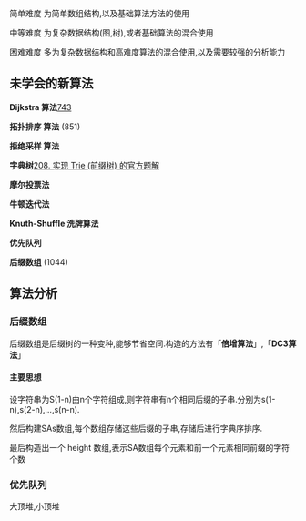 简单难度 为简单数组结构,以及基础算法方法的使用

中等难度 为复杂数据结构(图,树),或者基础算法的混合使用

困难难度 多为复杂数据结构和高难度算法的混合使用,以及需要较强的分析能力

## 未学会的新算法

**Dijkstra 算法**[743](./algorithm/743-network-delay-time.js)

**拓扑排序 算法** (851)

**拒绝采样 算法**

**字典树**[208. 实现 Trie (前缀树) 的官方题解](https://leetcode-cn.com/problems/implement-trie-prefix-tree/solution/shi-xian-trie-qian-zhui-shu-by-leetcode-ti500/)

**摩尔投票法**

**牛顿迭代法**

**Knuth-Shuffle 洗牌算法**

**优先队列**

**后缀数组** (1044)

## 算法分析
### 后缀数组
后缀数组是后缀树的一种变种,能够节省空间.构造的方法有「**倍增算法**」,「**DC3算法**」

#### 主要思想
设字符串为S(1-n)由n个字符组成,则字符串有n个相同后缀的子串.分别为s(1-n),s(2-n),...,s(n-n).

然后构建SAs数组,每个数组存储这些后缀的子串,存储后进行字典序排序.

最后构造出一个 height 数组,表示SA数组每个元素和前一个元素相同前缀的字符个数

### 优先队列
大顶堆,小顶堆